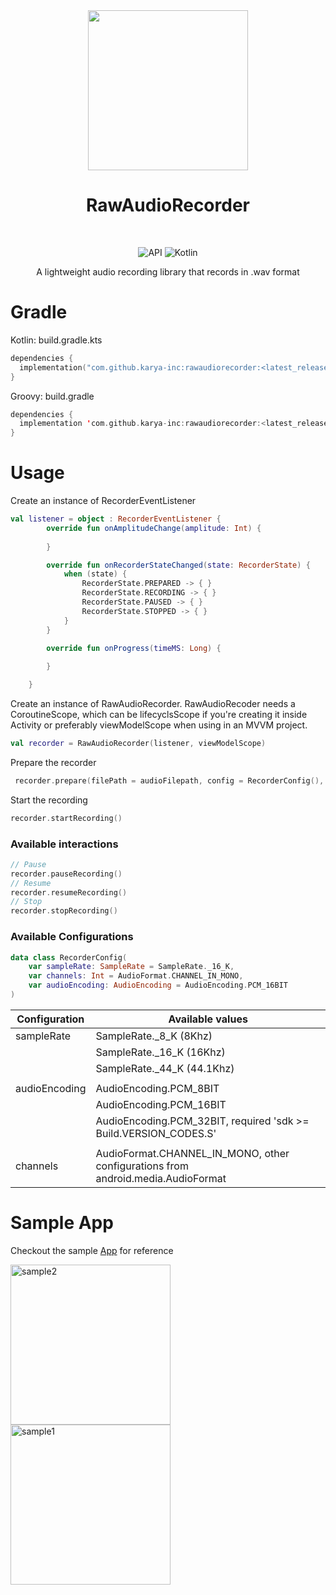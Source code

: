 <div align="center">
<img src='https://github.com/karya-inc/RawAudioRecorder/assets/69595691/1d70ff80-7639-4ab7-8fd4-3da69d95ca4e' width='256px' />
</div>

<h1 align="center">RawAudioRecorder</h1>

</br>

<p align="center">
  <img alt="API" src="https://img.shields.io/badge/Api%2021+-50f270?logo=android&logoColor=black&style=for-the-badge"/></a>
  <img alt="Kotlin" src="https://img.shields.io/badge/Kotlin-a503fc?logo=kotlin&logoColor=white&style=for-the-badge"/></a>
<p/>

<p align="center">A lightweight audio recording library that records in .wav format</p>

# Gradle

Kotlin: build.gradle.kts
```kotlin
dependencies {
  implementation("com.github.karya-inc:rawaudiorecorder:<latest_release>")
}
```

Groovy: build.gradle
```kotlin
dependencies {
  implementation 'com.github.karya-inc:rawaudiorecorder:<latest_release>'
}
```

# Usage

Create an instance of RecorderEventListener
```kotlin
val listener = object : RecorderEventListener {
        override fun onAmplitudeChange(amplitude: Int) {
           
        }

        override fun onRecorderStateChanged(state: RecorderState) {
            when (state) {
                RecorderState.PREPARED -> { }
                RecorderState.RECORDING -> { }
                RecorderState.PAUSED -> { }
                RecorderState.STOPPED -> { }
            }
        }

        override fun onProgress(timeMS: Long) {
            
        }

    }
```

Create an instance of RawAudioRecorder. 
RawAudioRecoder needs a CoroutineScope, which can be lifecyclsScope if you're creating it inside Activity or preferably viewModelScope when using in an MVVM project. 
```kotlin
val recorder = RawAudioRecorder(listener, viewModelScope)
```

Prepare the recorder
```kotlin
 recorder.prepare(filePath = audioFilepath, config = RecorderConfig(), suppressNoise = true)
```
Start the recording
```kotlin
recorder.startRecording()
```

### Available interactions
```kotlin
// Pause
recorder.pauseRecording()
// Resume
recorder.resumeRecording()
// Stop
recorder.stopRecording()
```

### Available Configurations
```kotlin
data class RecorderConfig(
    var sampleRate: SampleRate = SampleRate._16_K,
    var channels: Int = AudioFormat.CHANNEL_IN_MONO,
    var audioEncoding: AudioEncoding = AudioEncoding.PCM_16BIT
)
```

| Configuration | Available values                                                                 |
|---------------|----------------------------------------------------------------------------------|
| sampleRate    | SampleRate._8_K (8Khz)                                                           |
|               | SampleRate._16_K (16Khz)                                                         |
|               | SampleRate._44_K (44.1Khz)                                                       |
|               |                                                                                  |
| audioEncoding | AudioEncoding.PCM_8BIT                                                           |
|               | AudioEncoding.PCM_16BIT                                                          |
|               | AudioEncoding.PCM_32BIT, required 'sdk >= Build.VERSION_CODES.S'                 |
|               |                                                                                  |
| channels      | AudioFormat.CHANNEL_IN_MONO, other configurations from android.media.AudioFormat |

# Sample App
Checkout the sample [App](https://github.com/karya-inc/RawAudioRecorder/tree/main/app) for reference

<img src='https://github.com/karya-inc/RawAudioRecorder/assets/69595691/d4575a5d-cf95-4c2f-9cf9-48b285e2e271' alt='sample2' width='256'/>
<img src='https://github.com/karya-inc/RawAudioRecorder/assets/69595691/5cd9c003-9b88-4c4e-943e-2ffae9e797ae' alt='sample1' width='256'/>

